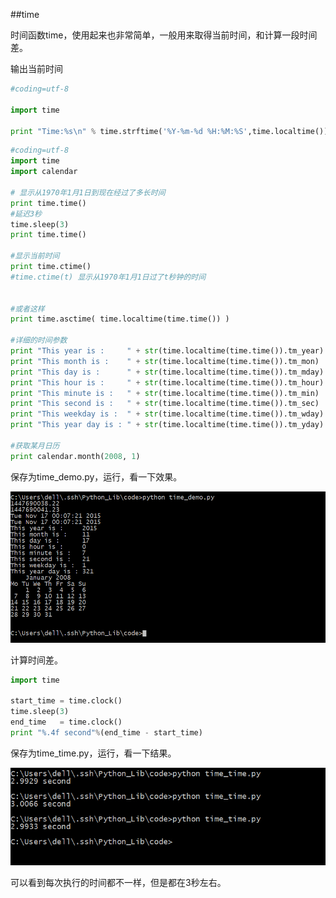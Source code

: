 ##time



时间函数time，使用起来也非常简单，一般用来取得当前时间，和计算一段时间差。      

输出当前时间

```python
#coding=utf-8

import time

print "Time:%s\n" % time.strftime('%Y-%m-%d %H:%M:%S',time.localtime())
```


```python
#coding=utf-8
import time
import calendar

# 显示从1970年1月1日到现在经过了多长时间
print time.time()
#延迟3秒
time.sleep(3)
print time.time()

#显示当前时间
print time.ctime()
#time.ctime(t) 显示从1970年1月1日过了t秒钟的时间


#或者这样
print time.asctime( time.localtime(time.time()) )

#详细的时间参数
print "This year is :     " + str(time.localtime(time.time()).tm_year)
print "This month is :    " + str(time.localtime(time.time()).tm_mon)
print "This day is :      " + str(time.localtime(time.time()).tm_mday)
print "This hour is :     " + str(time.localtime(time.time()).tm_hour)
print "This minute is :   " + str(time.localtime(time.time()).tm_min)
print "This second is :   " + str(time.localtime(time.time()).tm_sec)
print "This weekday is :  " + str(time.localtime(time.time()).tm_wday)
print "This year day is : " + str(time.localtime(time.time()).tm_yday)

#获取某月日历
print calendar.month(2008, 1)
```

保存为time_demo.py，运行，看一下效果。        

![time_demo.jpg](images/time_demo.jpg)       

计算时间差。          

```python
import time

start_time = time.clock()
time.sleep(3)
end_time   = time.clock()
print "%.4f second"%(end_time - start_time) 
```

保存为time_time.py，运行，看一下结果。         

![time_time.jpg](images/time_time.jpg)         

可以看到每次执行的时间都不一样，但是都在3秒左右。          
